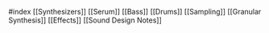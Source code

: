 #index 
[[Synthesizers]]
[[Serum]]
[[Bass]]
[[Drums]]
[[Sampling]]
[[Granular Synthesis]]
[[Effects]]
[[Sound Design Notes]]



